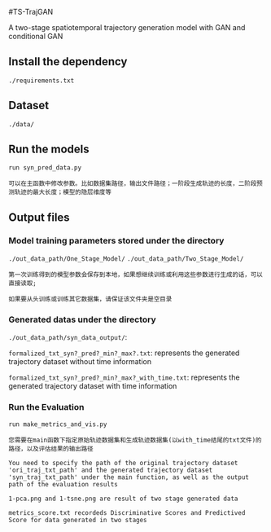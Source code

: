 #TS-TrajGAN

A two-stage spatiotemporal trajectory generation model with GAN and conditional GAN

## Install the dependency

`./requirements.txt`

## Dataset

`./data/`

## Run the models

`run syn_pred_data.py`

`可以在主函数中修改参数。比如数据集路径，输出文件路径；一阶段生成轨迹的长度，二阶段预测轨迹的最大长度；模型的隐层维度等`


## Output files

### Model training parameters stored under the directory

`./out_data_path/One_Stage_Model/` `./out_data_path/Two_Stage_Model/`

`第一次训练得到的模型参数会保存到本地，如果想继续训练或利用这些参数进行生成的话，可以直接读取;`

`如果要从头训练或训练其它数据集，请保证该文件夹是空目录`

### Generated datas under the directory 

`./out_data_path/syn_data_output/`: 

`formalized_txt_syn?_pred?_min?_max?.txt`: represents the generated trajectory dataset without time information

`formalized_txt_syn?_pred?_min?_max?_with_time.txt`: represents the generated trajectory dataset with time information


### Run the Evaluation

`run make_metrics_and_vis.py`

`您需要在main函数下指定原始轨迹数据集和生成轨迹数据集(以with_time结尾的txt文件)的路径，以及评估结果的输出路径`

`You need to specify the path of the original trajectory dataset 'ori_traj_txt_path' and the generated trajectory dataset 'syn_traj_txt_path' under the main function, as well as the output path of the evaluation results`

`1-pca.png and 1-tsne.png are result of two stage generated data`

`metrics_score.txt recordeds Discriminative Scores and Predictived Score for data generated in two stages`


